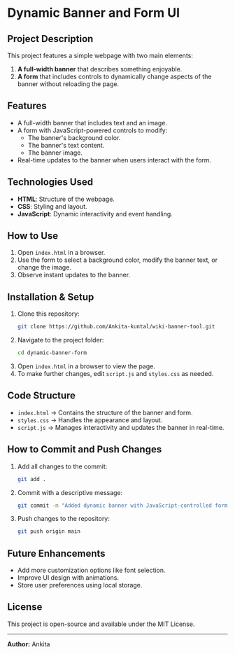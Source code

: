 # Dynamic Banner and Form UI

## Project Description
This project features a simple webpage with two main elements:
1. **A full-width banner** that describes something enjoyable.
2. **A form** that includes controls to dynamically change aspects of the banner without reloading the page.

## Features
- A full-width banner that includes text and an image.
- A form with JavaScript-powered controls to modify:
  - The banner's background color.
  - The banner's text content.
  - The banner image.
- Real-time updates to the banner when users interact with the form.

## Technologies Used
- **HTML**: Structure of the webpage.
- **CSS**: Styling and layout.
- **JavaScript**: Dynamic interactivity and event handling.

## How to Use
1. Open `index.html` in a browser.
2. Use the form to select a background color, modify the banner text, or change the image.
3. Observe instant updates to the banner.

## Installation & Setup
1. Clone this repository:
   ```sh
   git clone https://github.com/Ankita-kuntal/wiki-banner-tool.git
   ```
2. Navigate to the project folder:
   ```sh
   cd dynamic-banner-form
   ```
3. Open `index.html` in a browser to view the page.
4. To make further changes, edit `script.js` and `styles.css` as needed.

## Code Structure
- `index.html` → Contains the structure of the banner and form.
- `styles.css` → Handles the appearance and layout.
- `script.js` → Manages interactivity and updates the banner in real-time.

## How to Commit and Push Changes
1. Add all changes to the commit:
   ```sh
   git add .
   ```
2. Commit with a descriptive message:
   ```sh
   git commit -m "Added dynamic banner with JavaScript-controlled form"
   ```
3. Push changes to the repository:
   ```sh
   git push origin main
   ```

## Future Enhancements
- Add more customization options like font selection.
- Improve UI design with animations.
- Store user preferences using local storage.

## License
This project is open-source and available under the MIT License.

---
**Author:** Ankita
